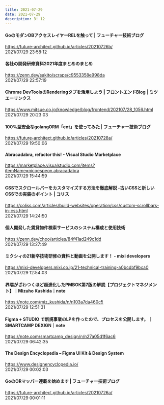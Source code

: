 ```yaml
---
title: 2021-07-29
date: 2021-07-29
description: B! 12
---
```


#### GoのモダンDBアクセスレイヤーRELを触って | フューチャー技術ブログ
https://future-architect.github.io/articles/20210726b/<br>
2021/07/29 23:58:12<br>


#### 各社の開発研修資料2021年度まとめのまとめ
https://zenn.dev/sakito/scraps/c9553358e998da<br>
2021/07/29 22:57:19<br>


#### Chrome DevToolsのRenderingタブを活用しよう | フロントエンドBlog | ミツエーリンクス
https://www.mitsue.co.jp/knowledge/blog/frontend/202107/28_1056.html<br>
2021/07/29 20:23:03<br>


#### 100%型安全なgolangORM「ent」を使ってみた | フューチャー技術ブログ
https://future-architect.github.io/articles/20210728a/<br>
2021/07/29 19:50:06<br>


#### Abracadabra, refactor this! - Visual Studio Marketplace
https://marketplace.visualstudio.com/items?itemName=nicoespeon.abracadabra<br>
2021/07/29 15:44:59<br>


#### CSSでスクロールバーをカスタマイズする方法を徹底解説 -古いCSSと新しいCSSでの実装のポイント | コリス
https://coliss.com/articles/build-websites/operation/css/custom-scrollbars-in-css.html<br>
2021/07/29 14:24:50<br>


#### 個人開発した賃貸物件検索サービスのシステム構成と使用技術
https://zenn.dev/choo/articles/84f41ad249c1dd<br>
2021/07/29 13:27:49<br>


#### ミクシィの21新卒技術研修の資料と動画を公開します！ - mixi developers
https://mixi-developers.mixi.co.jp/21-technical-training-a0bcdbf9bca0<br>
2021/07/29 12:54:03<br>


#### 界隈がざわつくほど超進化したPMBOK第7版の解説【プロジェクトマネジメント】｜Mizuho Kushida｜note
https://note.com/miz_kushida/n/n103a7da460c5<br>
2021/07/29 12:51:31<br>


#### Figma + STUDIO で新規事業のLPを作ったので、プロセスを公開します。｜SMARTCAMP DEXIGN｜note
https://note.com/smartcamp_design/n/n27a05d1f6ac6<br>
2021/07/29 06:42:35<br>


#### The Design Encyclopedia – Figma UI Kit & Design System
https://www.designencyclopedia.io/<br>
2021/07/29 00:02:03<br>


#### GoのORマッパー連載を始めます | フューチャー技術ブログ
https://future-architect.github.io/articles/20210726a/<br>
2021/07/29 00:01:11<br>


